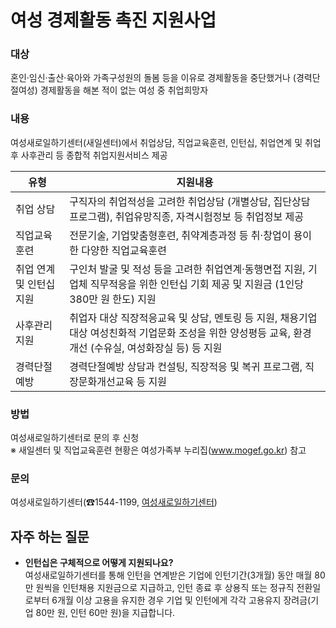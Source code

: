# 여성 경제활동 촉진 지원사업

### 대상

혼인·임신·출산·육아와 가족구성원의 돌봄 등을 이유로 경제활동을 중단했거나 (경력단절여성) 경제활동을 해본 적이 없는 여성 중 취업희망자

### 내용

여성새로일하기센터(새일센터)에서 취업상담, 직업교육훈련, 인턴십, 취업연계 및 취업 후 사후관리 등 종합적 취업지원서비스 제공

| 유형            | 지원내용 |
|-----------------|-------------------------------------|
| 취업 상담        | 구직자의 취업적성을 고려한 취업상담 (개별상담, 집단상담 프로그램), 취업유망직종, 자격시험정보 등 취업정보 제공 |
| 직업교육 훈련     | 전문기술, 기업맞춤형훈련, 취약계층과정 등 취·창업이 용이한 다양한 직업교육훈련
| 취업 연계 및 인턴십 지원| 구인처 발굴 및 적성 등을 고려한 취업연계·동행면접 지원, 기업체 직무적응을 위한 인턴십 기회 제공 및 지원금 (1인당 380만 원 한도) 지원 |
| 사후관리 지원     | 취업자 대상 직장적응교육 및 상담, 멘토링 등 지원, 채용기업 대상 여성친화적 기업문화 조성을 위한 양성평등 교육, 환경개선 (수유실, 여성화장실 등) 등 지원 |
| 경력단절 예방     | 경력단절예방 상담과 컨설팅, 직장적응 및 복귀 프로그램, 직장문화개선교육 등 지원 |

### 방법

여성새로일하기센터로 문의 후 신청  
※ 새일센터 및 직업교육훈련 현황은 여성가족부 누리집(www.mogef.go.kr) 참고

### 문의

여성새로일하기센터(☎1544-1199, [여성새로일하기센터](www.saeil.mogef.go.kr))

## 자주 하는 질문

- **인턴십은 구체적으로 어떻게 지원되나요?**  
여성새로일하기센터를 통해 인턴을 연계받은 기업에 인턴기간(3개월) 동안 매월 80만 원씩을 인턴채용 지원금으로 지급하고, 인턴 종료 후 상용직 또는 정규직 전환일로부터 6개월 이상 고용을 유지한 경우 기업 및 인턴에게 각각 고용유지 장려금(기업 80만 원, 인턴 60만 원)을 지급합니다.
